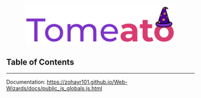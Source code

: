 <p align="center"><img width="400" src="public/media/tomeato.png"></p>

## Table of Contents

-----------------------------

Documentation: https://zohayr101.github.io/Web-Wizards/docs/public_js_globals.js.html
